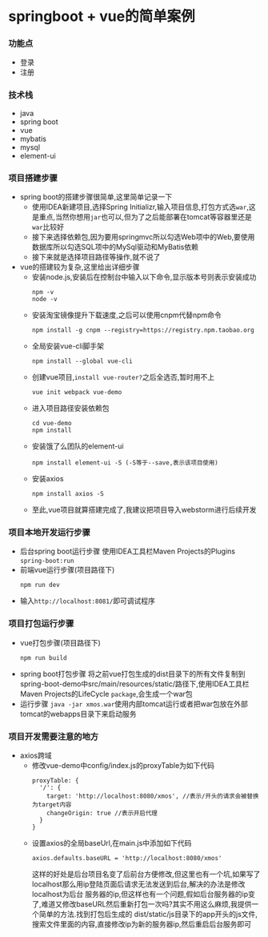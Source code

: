 # springboot + vue的简单案例
### 功能点
* 登录
* 注册
### 技术栈
* java
* spring boot
* vue
* mybatis
* mysql
* element-ui
### 项目搭建步骤
* spring boot的搭建步骤很简单,这里简单记录一下
  * 使用IDEA新建项目,选择Spring Initializr,输入项目信息,打包方式选`war`,这是重点,当然你想用`jar`也可以,但为了之后能部署在tomcat等容器里还是       `war`比较好
  * 接下来选择依赖包,因为要用springmvc所以勾选Web项中的Web,要使用数据库所以勾选SQL项中的MySql驱动和MyBatis依赖
  * 接下来就是选择项目路径等操作,就不说了
* vue的搭建较为复杂,这里给出详细步骤
  * 安装node.js,安装后在控制台中输入以下命令,显示版本号则表示安装成功
    ```
    npm -v
    node -v
    ```
  * 安装淘宝镜像提升下载速度,之后可以使用cnpm代替npm命令
    ```
    npm install -g cnpm --registry=https://registry.npm.taobao.org
    ```
  * 全局安装vue-cli脚手架
    ```
    npm install --global vue-cli
    ```
  * 创建vue项目,`install vue-router?`之后全选否,暂时用不上
    ```
    vue init webpack vue-demo
    ```
  * 进入项目路径安装依赖包
    ```
    cd vue-demo
    npm install
    ```
  * 安装饿了么团队的element-ui
    ```
    npm install element-ui -S (-S等于--save,表示该项目使用)
    ```
  * 安装axios
    ```
    npm install axios -S
    ```
  * 至此,vue项目就算搭建完成了,我建议把项目导入webstorm进行后续开发
### 项目本地开发运行步骤
  * 后台spring boot运行步骤
    使用IDEA工具栏Maven Projects的Plugins `spring-boot:run`
  * 前端vue运行步骤(项目路径下)
    ```
    npm run dev
    ```
  * 输入`http://localhost:8081/`即可调试程序
### 项目打包运行步骤
  * vue打包步骤(项目路径下)
    ```
    npm run build
    ```
  * spring boot打包步骤
    将之前vue打包生成的dist目录下的所有文件复制到spring-boot-demo中src/main/resources/static/路径下,使用IDEA工具栏Maven Projects的LifeCycle       `package`,会生成一个war包
  * 运行步骤
    `java -jar xmos.war`使用内部tomcat运行或者把war包放在外部tomcat的webapps目录下来启动服务
### 项目开发需要注意的地方
* axios跨域
  * 修改vue-demo中config/index.js的proxyTable为如下代码
    ```
    proxyTable: {
      '/': {
        target: 'http://localhost:8080/xmos', //表示/开头的请求会被替换为target内容
        changeOrigin: true //表示开启代理
      }
    }
    ```
  * 设置axios的全局baseUrl,在main.js中添加如下代码
    ```
    axios.defaults.baseURL = 'http://localhost:8080/xmos'
    ```
    这样的好处是后台项目名变了后前台方便修改,但这里也有一个坑,如果写了localhost那么用ip登陆页面后请求无法发送到后台,解决的办法是修改localhost为后台     服务器的ip,但这样也有一个问题,假如后台服务器的ip变了,难道又修改baseURL然后重新打包一次吗?其实不用这么麻烦,我提供一个简单的方法.找到打包后生成的     dist/static/js目录下的app开头的js文件,搜索文件里面的内容,直接修改ip为新的服务器ip,然后重启后台服务即可
    
